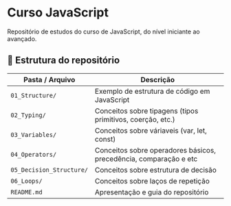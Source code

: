 # Curso JavaScript

Repositório de estudos do curso de JavaScript, do nível iniciante ao avançado.

## 🧠 Estrutura do repositório

| Pasta / Arquivo     | Descrição                                                   |
|---------------------|-------------------------------------------------------------|
| `01_Structure/`     | Exemplo de estrutura de código em JavaScript                |
| `02_Typing/`        | Conceitos sobre tipagens (tipos primitivos, coerção, etc.)  |
| `03_Variables/`     | Conceitos sobre váriaveis (var, let, const)                 |
| `04_Operators/`     | Conceitos sobre operadores básicos, precedência, comparação e etc|
| `05_Decision_Structure/`| Conceitos sobre estrutura de decisão                    |
| `06_Loops/`         | Conceitos sobre laços de repetição                          |
| `README.md`         | Apresentação e guia do repositório                          |
